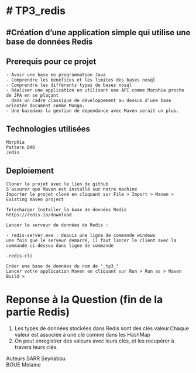 <h1># TP3_redis</h1>
<h2>#Création d’une application simple qui utilise une base de données Redis</h2>
 <h2>Prerequis pour ce projet</h2>

    - Avoir une base en programmation Java
    - Comprendre les bénéfices et les limites des bases nosql
    - Comprendre les différents types de bases nosql
    - Réaliser une application en utilisant une API comme Morphia proche de JPA en se plaçant
      dans un cadre classique de développement au dessus d’une base orientée document comme Mongo.
    - Une basedans la gestion de dependance avec Maven serait un plus.

<h2>Technologies utilisées</h2>

    Morphia
    Pattern DAO
    Jedis

<h2>Deploiement</h2>

    Cloner le projet avec le lien de github
    S'assurer que Maven est installé sur notre machine
    Importer le projet cloné en cliquant sur File > Import > Maven > Existing maven project

    Telecharger Installer la base de données Redis
	https://redis.io/download

	Lancer le serveur de données de Redis :

	- redis-server.exe : depuis une ligne de commande windows
	une fois que le serveur demarré, il faut lancer le client avec la commande ci-dessou dans ligne de commande

	-redis-cli

    Créer une base de données du nom de "_tp3_"
    Lancer votre application Maven en cliquant sur Run > Run as > Maven Build >

<h1>Reponse à la Question (fin de la partie Redis)</h1>
<ol>
	<li>
		Les types de données stockées dans Redis sont des clés valeur.Chaque valeur est associée à une clé comme dans les HashMap
    	</li>
	<li>
		On peut enregistrer des valeurs avec leurs clés, et les recupèrer à travers leurs clés.
   	 </li>

</ol>
Auteurs
SARR Seynabou</br>
BOUE Melaine


